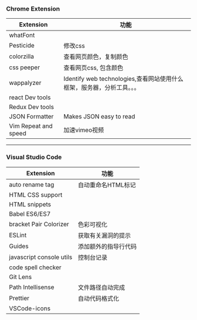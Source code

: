 ### Chrome Extension

Extension| 功能
---|---
whatFont|
Pesticide|修改css
colorzilla|查看网页颜色，复制颜色
css peeper|查看网页css, 包含颜色
wappalyzer|Identify web technologies,查看网站使用什么框架，服务器，分析工具。。。
react Dev tools|
Redux Dev tools|
JSON Formatter|Makes JSON easy to read
Vim Repeat and speed|加速vimeo视频

----------------------

### Visual Studio Code

Extension| 功能
---|---
auto rename tag|自动重命名HTML标记
HTML CSS support|
HTML snippets|
Babel ES6/ES7|
bracket Pair Colorizer|色彩可视化
ESLint|获取有关漏洞的提示
Guides|添加额外的指导行代码
javascript console utils|控制台记录
code spell checker|
Git Lens|
Path Intellisense|文件路径自动完成
Prettier|自动代码格式化
VSCode-icons|
